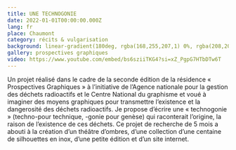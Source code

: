 ```yaml
---
title: UNE TECHNOGONIE
date: 2022-01-01T00:00:00.000Z
lang: fr
place: Chaumont
category: récits & vulgarisation
background: linear-gradient(180deg, rgba(168,255,207,1) 0%, rgba(208,208,208,1) 31%, rgba(204,213,208,1) 78%, rgba(230,30,224,1) 99%)
gallery: prospectives graphiques
video: https://www.youtube.com/embed/bs6sziiTKG4?si=xZ_PgpG7HTbDTw6T
---
```

Un projet réalisé dans le cadre de la seconde édition de la résidence « Prospectives Graphiques » à l’initiative de l’Agence nationale pour la gestion des déchets radioactifs et le Centre National du graphisme et voué à imaginer des moyens graphiques pour transmettre l’existence et la dangerosité des déchets radioactifs. Je propose d’écrire une « technogonie » (techno-pour technique, -gonie pour genèse) qui raconterait l’origine, la raison de l’existence de ces déchets. Ce projet de recherche de 5 mois a abouti à la création d’un théâtre d’ombres, d’une collection d’une centaine de silhouettes en inox, d’une petite édition et d’un site internet.

